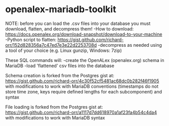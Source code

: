 # openalex-mariadb-toolkit

NOTE: before you can load the .csv files into your database you must download, flatten, and decompress them!
-How to download: https://docs.openalex.org/download-snapshot/download-to-your-machine
-Python script to flatten: https://gist.github.com/richard-orr/152d828356a7c47ed7e3e22d2253708d
-decompress as needed using a tool of your choice (e.g. Linux gunzip, Windows: 7zip)

These SQL commands will:
-create the OpenALex (openalex.org) schema in MariaDB
-load 'flattened' csv files into the database

Schema creation is forked from the Postgres gist at: https://gist.github.com/richard-orr/4c30f52cf5481ac68dc0b282f46f1905 with modifications to work with MariaDB conventions (timestamps do not store time zone, keys require defined lengths for each subcomponent) and syntax

File loading is forked from the Postgres gist at: https://gist.github.com/richard-orr/a1117d7dd618970a1af23fa4b54c4da4 with modifications to work with MariaDB syntax
